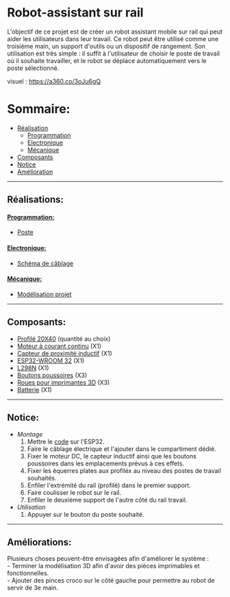 # **Robot-assistant sur rail**

L'objectif de ce projet est de créer un robot assistant mobile sur rail qui peut aider les utilisateurs dans leur travail. Ce robot peut être utilisé comme une troisième main, un support d'outils ou un dispositif de rangement. Son utilisation est très simple : il suffit à l'utilisateur de choisir le poste de travail où il souhaite travailler, et le robot se déplace automatiquement vers le poste sélectionné.

visuel : https://a360.co/3oJu6gQ


# **Sommaire:**

- [Réalisation](#réalisation)
    - [Programmation](#programmation)
    - [Electronique](#electronique)
    - [Mécanique](#mécanique)
- [Composants](#composants)
- [Notice](#notice)
- [Amélioration](#amélioration)

---

## **Réalisations:**

#### <u>**Programmation:**</u>

- [Poste](/Code/rail.py)


#### <u>**Electronique:**</u>
- [Schéma de câblage](/Electronique/poste.kicad_sch)


#### <u>**Mécanique:**</u>
- [Modélisation projet](/Mod%C3%A9lisation_3D/robot_sur_rail.f3z)

---
## **Composants:**

- [Profilé 20X40](/Datasheet/DS_Profil%C3%A9.pdf) (quantité au choix)
- [Moteur à courant continu](/Datasheet/DS_moteurDC.pdf) (X1)
- [Capteur de proximité inductif](/Datasheet/DS_capteurInductif.pdf) (X1)
- [ESP32-WROOM 32](/Datasheet/DS_ESP32-WROOM32.pdf) (X1)
- [L298N](/Datasheet/DS_L298N.pdf) (X1)
- [Boutons poussoires](/Datasheet/DS_bouton.pdf) (X3)
- [Roues pour imprimantes 3D](https://www.amazon.fr/Imprimante-Roulement-Linéaire-Plastique-Roulements/dp/B0BD8XQ4Y4/ref=sr_1_22?keywords=roue+imprimante+3d&qid=1686215897&sr=8-22) (X3)
- [Batterie](/Datasheet/DS_batterie.pdf) (X1)

---
## **Notice:**

- *Montage* <br>
    1. Mettre le [code](/Code/rail.py) sur l'ESP32.
    2. Faire le câblage électrique et l'ajouter dans le compartiment dédié.
    3. Fixer le moteur DC, le capteur inductif ainsi que les boutons poussoires dans les emplacements prévus à ces effets.
    4. Fixer les équerres plates aux profiléx au niveau des postes de travail souhaités. 
    5. Enfiler l'extrémité du rail (profilé) dans le premier support.
    6. Faire coulisser le robot sur le rail.
    7. Enfiler le deuxième support de l'autre côté du rail
       travail.
- *Utilisation*
    1. Appuyer sur le bouton du poste souhaité.

---

## **Améliorations:**

Plusieurs choses peuvent-être envisagées afin d'améliorer le système : <br>
    - Terminer la modélisation 3D afin d'avoir des pièces imprimables et fonctionnelles. <br>
    - Ajouter des pinces croco sur le côté gauche pour permettre au robot de servir de 3e main.
    